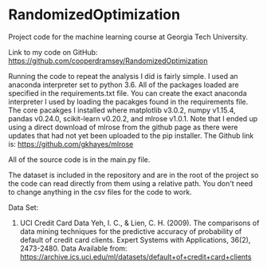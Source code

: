 # RandomizedOptimization
Project code for the machine learning course at Georgia Tech University.

Link to my code on GitHub: https://github.com/cooperdramsey/RandomizedOptimization

Running the code to repeat the analysis I did is fairly simple. I used an anaconda interpreter set to python 3.6. All of the packages loaded are specified in the requirements.txt file. You can create the exact anaconda interpreter I used by loading the pacakges found in the requirements file. The core pacakges I installed where matplotlib v3.0.2, numpy v1.15.4, pandas v0.24.0, scikit-learn v0.20.2, and mlrose v1.0.1. Note that
I ended up using a direct download of mlrose from the github page as there were updates that had not yet been uploaded to the pip installer.
The Github link is: https://github.com/gkhayes/mlrose

All of the source code is in the main.py file. 

The dataset is included in the repository and are in the root of the project so the code can read directly from them using a relative path. You don't need to change anything in the csv files for the code to work. 

Data Set:
1. UCI Credit Card Data
Yeh, I. C., & Lien, C. H. (2009). The comparisons of data mining techniques for the predictive accuracy of probability of default of credit card clients. Expert Systems with Applications, 36(2), 2473-2480. Data Available from: https://archive.ics.uci.edu/ml/datasets/default+of+credit+card+clients